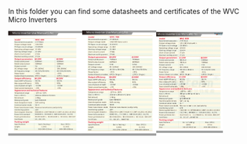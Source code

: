 In this folder you can find some datasheets and certificates of the WVC Micro Inverters

<img src="https://github.com/GernotAlthammer/HA-ESPHome-WVC-Inverter/blob/main/WVC-Datasheets/WVC-600-life_Data-Table.jpg" style="width: 30%;"><img src="https://github.com/GernotAlthammer/HA-ESPHome-WVC-Inverter/blob/main/WVC-Datasheets/WVC-700-life_Data-Table.jpg" style="width: 30%;"><img src="https://github.com/GernotAlthammer/HA-ESPHome-WVC-Inverter/blob/main/WVC-Datasheets/WVC-800-life_Data-Table.jpg" style="width: 27%;">
